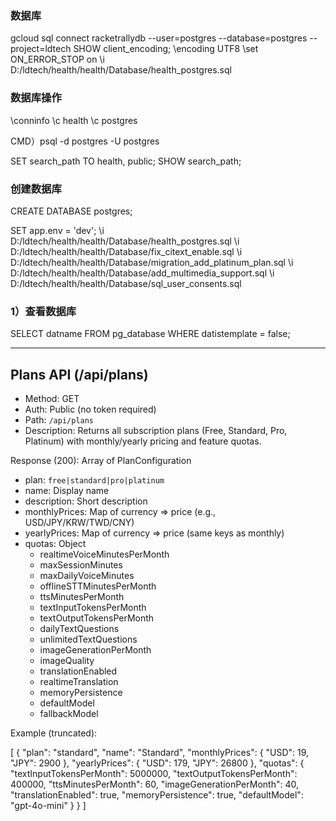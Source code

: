 
### 数据库

gcloud sql connect racketrallydb --user=postgres --database=postgres --project=ldtech
SHOW client_encoding;
\encoding UTF8
\set ON_ERROR_STOP on
\i D:/ldtech/health/health/Database/health_postgres.sql

### 数据库操作

\conninfo
\c health
\c postgres

CMD）psql -d postgres -U postgres

SET search_path TO health, public;
SHOW search_path;

### 创建数据库

CREATE DATABASE postgres;

SET app.env = 'dev';
\i D:/ldtech/health/health/Database/health_postgres.sql
\i D:/ldtech/health/health/Database/fix_citext_enable.sql
\i D:/ldtech/health/health/Database/migration_add_platinum_plan.sql
\i D:/ldtech/health/health/Database/add_multimedia_support.sql
\i D:/ldtech/health/health/Database/sql_user_consents.sql

### 1）查看数据库

SELECT datname FROM pg_database WHERE datistemplate = false;

---

## Plans API (/api/plans)

- Method: GET
- Auth: Public (no token required)
- Path: `/api/plans`
- Description: Returns all subscription plans (Free, Standard, Pro, Platinum) with monthly/yearly pricing and feature quotas.

Response (200): Array of PlanConfiguration

- plan: `free|standard|pro|platinum`
- name: Display name
- description: Short description
- monthlyPrices: Map of currency => price (e.g., USD/JPY/KRW/TWD/CNY)
- yearlyPrices: Map of currency => price (same keys as monthly)
- quotas: Object
  - realtimeVoiceMinutesPerMonth
  - maxSessionMinutes
  - maxDailyVoiceMinutes
  - offlineSTTMinutesPerMonth
  - ttsMinutesPerMonth
  - textInputTokensPerMonth
  - textOutputTokensPerMonth
  - dailyTextQuestions
  - unlimitedTextQuestions
  - imageGenerationPerMonth
  - imageQuality
  - translationEnabled
  - realtimeTranslation
  - memoryPersistence
  - defaultModel
  - fallbackModel

Example (truncated):

[
  {
    "plan": "standard",
    "name": "Standard",
    "monthlyPrices": { "USD": 19, "JPY": 2900 },
    "yearlyPrices": { "USD": 179, "JPY": 26800 },
    "quotas": {
      "textInputTokensPerMonth": 5000000,
      "textOutputTokensPerMonth": 400000,
      "ttsMinutesPerMonth": 60,
      "imageGenerationPerMonth": 40,
      "translationEnabled": true,
      "memoryPersistence": true,
      "defaultModel": "gpt-4o-mini"
    }
  }
]

